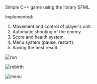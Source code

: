 Simple C++ game using the library SFML.

Implemented:
1. Movement and control of player's unit.
2. Automatic shooting of the enemy.
3. Score and health system.
4. Menu system (pause, restart).
5. Saving the best result.


![run](https://user-images.githubusercontent.com/82403909/115438339-f302ec00-a215-11eb-861c-a585ef2b8f62.gif)

![rebirth](https://user-images.githubusercontent.com/82403909/115438412-0910ac80-a216-11eb-99a7-b54c33a884d4.gif)

![menu](https://user-images.githubusercontent.com/82403909/115438481-1f1e6d00-a216-11eb-8393-bd6dac9bd161.gif)
